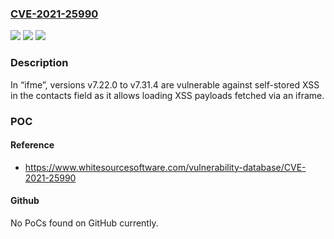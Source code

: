 ### [CVE-2021-25990](https://cve.mitre.org/cgi-bin/cvename.cgi?name=CVE-2021-25990)
![](https://img.shields.io/static/v1?label=Product&message=ifme&color=blue)
![](https://img.shields.io/static/v1?label=Version&message=%3E%3D%20v7.22.0%20&color=brighgreen)
![](https://img.shields.io/static/v1?label=Vulnerability&message=CWE-79%20Cross-site%20Scripting%20(XSS)&color=brighgreen)

### Description

In “ifme”, versions v7.22.0 to v7.31.4 are vulnerable against self-stored XSS in the contacts field as it allows loading XSS payloads fetched via an iframe.

### POC

#### Reference
- https://www.whitesourcesoftware.com/vulnerability-database/CVE-2021-25990

#### Github
No PoCs found on GitHub currently.

